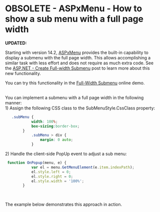 # OBSOLETE - ASPxMenu - How to show a sub menu with a full page width


<p><strong>UPDATED:</strong></p>
<p>Starting with version 14.2, <a href="https://documentation.devexpress.com/#AspNet/clsDevExpressWebASPxMenutopic">ASPxMenu</a> provides the built-in capability to display a submenu with the full page width. This allows accomplishing a similar task with less effort and does not require as much extra code. See the <a href="https://community.devexpress.com/blogs/aspnet/archive/2015/01/07/asp-net-create-full-width-submenu-like-devexpress-com-v14-2.aspx">ASP.NET - Create Full-width Submenu</a> post to learn more about this new functionality.</p>
<p>You can try this functionality in the <a href="http://demos.devexpress.com/ASPxNavigationAndLayoutDemos/Menu/FullWidthSubMenu.aspx">Full-Width Submenu</a> online demo.<br /><br /></p>
You can implement a submenu with a full page width in the following manner:<br />1) Assign the following CSS class to the SubMenuStyle.CssClass property: <br />


```css
   .subMenu {
            width: 100%;
            box-sizing:border-box; 
        }
            .subMenu > div {
                margin: 0 auto;
            }
```


<p>2) Handle the client-side PopUp event to adjust a sub menu:</p>


```js
 function OnPopup(menu, e) {
            var el = menu.GetMenuElement(e.item.indexPath);
            el.style.left = 0;
            el.style.right = 0;
            el.style.width = '100%';
        } 
```


<br />
<p>The example below demonstrates this approach in action.</p>

<br/>


